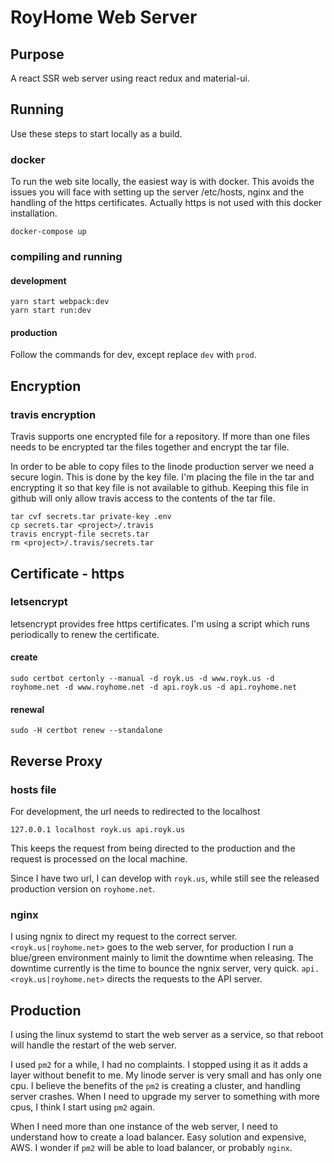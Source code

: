 # RoyHome Web Server

## Purpose

A react SSR web server using react redux and material-ui.

## Running

Use these steps to start locally as a build.

### docker

To run the web site locally, the easiest way is with docker.  This avoids the issues you will face with setting up
the server /etc/hosts, nginx and the handling of the https certificates.  Actually https is not used with this
docker installation.

```shell
docker-compose up
```
### compiling and running

#### development
```shell
yarn start webpack:dev
yarn start run:dev
```

#### production

Follow the commands for dev, except replace `dev` with `prod`.

## Encryption

### travis encryption

Travis supports one encrypted file for a repository.  If more than one files needs to be encrypted
tar the files together and encrypt the tar file. 

In order to be able to copy files to the linode production server we need a secure login.  This is done by the 
key file.  I'm placing the file in the tar and encrypting it so that key file is not available to github.  Keeping 
this file in github will only allow travis access to the contents of the tar file.

```shell
tar cvf secrets.tar private-key .env
cp secrets.tar <project>/.travis
travis encrypt-file secrets.tar
rm <project>/.travis/secrets.tar
```

## Certificate - https

### letsencrypt

letsencrypt provides free https certificates.  I'm using a script which runs periodically to renew the certificate.

#### create
```shell
sudo certbot certonly --manual -d royk.us -d www.royk.us -d royhome.net -d www.royhome.net -d api.royk.us -d api.royhome.net
```
#### renewal
```shell
sudo -H certbot renew --standalone
```

## Reverse Proxy

### hosts file
For development, the url needs to redirected to the localhost
```shell
127.0.0.1 localhost royk.us api.royk.us
```

This keeps the request from being directed to the production and the request is processed on the local machine.

Since I have two url, I can develop with `royk.us`, while still see the released production version on `royhome.net`.

### nginx

I using ngnix to direct my request to the correct server.  `<royk.us|royhome.net>` goes to the web server, for production I run a 
blue/green environment mainly to limit the downtime when releasing.  The downtime currently is the time to bounce
the ngnix server, very quick.  `api.<royk.us|royhome.net>` directs the requests to the API server.

## Production

I using the linux systemd to start the web server as a service, so that reboot will handle the restart of the web
server.

I used `pm2` for a while, I had no complaints. I stopped using it as it adds a layer without benefit to me.  My linode
server is very small and has only one cpu.  I believe the benefits of the `pm2` is creating a cluster, and handling 
server crashes.  When I need to upgrade my server to something with more cpus, I think I start using `pm2` again.

When I need more than one instance of the web server, I need to understand how to create a load balancer.  Easy 
solution and expensive, AWS.  I wonder if `pm2` will be able to load balancer, or probably `nginx`.


